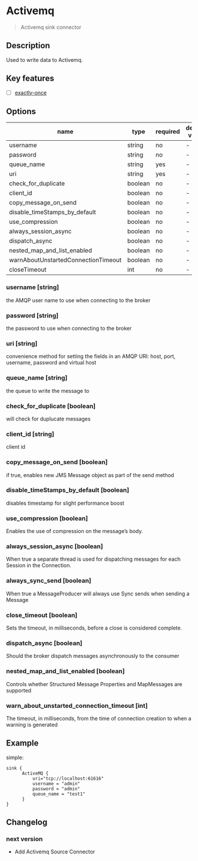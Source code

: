 # Activemq

> Activemq sink connector

## Description

Used to write data to Activemq.

## Key features

- [ ] [exactly-once](../../concept/connector-v2-features.md)

## Options

|                name                 |  type   | required | default value |
|-------------------------------------|---------|----------|---------------|
| username                            | string  | no       | -             |
| password                            | string  | no       | -             |
| queue_name                          | string  | yes      | -             |
| uri                                 | string  | yes      | -             |
| check_for_duplicate                 | boolean | no       | -             |
| client_id                           | boolean | no       | -             |
| copy_message_on_send                | boolean | no       | -             |
| disable_timeStamps_by_default       | boolean | no       | -             |
| use_compression                     | boolean | no       | -             |
| always_session_async                | boolean | no       | -             |
| dispatch_async                      | boolean | no       | -             |
| nested_map_and_list_enabled         | boolean | no       | -             |
| warnAboutUnstartedConnectionTimeout | boolean | no       | -             |
| closeTimeout                        | int     | no       | -             |

### username [string]

the AMQP user name to use when connecting to the broker

### password [string]

the password to use when connecting to the broker

### uri [string]

convenience method for setting the fields in an AMQP URI: host, port, username, password and virtual host

### queue_name [string]

the queue to write the message to

### check_for_duplicate [boolean]

will check for duplucate messages

### client_id [string]

client id

### copy_message_on_send [boolean]

if true, enables new JMS Message object as part of the send method

### disable_timeStamps_by_default [boolean]

disables timestamp for slight performance boost

### use_compression [boolean]

Enables the use of compression on the message’s body.

### always_session_async [boolean]

When true a separate thread is used for dispatching messages for each Session in the Connection.

### always_sync_send [boolean]

When true a MessageProducer will always use Sync sends when sending a Message

### close_timeout [boolean]

Sets the timeout, in milliseconds, before a close is considered complete.

### dispatch_async [boolean]

Should the broker dispatch messages asynchronously to the consumer

### nested_map_and_list_enabled [boolean]

Controls whether Structured Message Properties and MapMessages are supported

### warn_about_unstarted_connection_timeout [int]

The timeout, in milliseconds, from the time of connection creation to when a warning is generated

## Example

simple:

```hocon
sink {
      ActiveMQ {
          uri="tcp://localhost:61616"
          username = "admin"
          password = "admin"
          queue_name = "test1"
      }
}
```

## Changelog

### next version

- Add Activemq Source Connector

